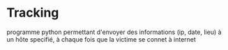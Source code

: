 # Tracking

programme python permettant d'envoyer des informations (ip, date, lieu) 
à un hôte specifié, à chaque fois que la victime se connet à internet
